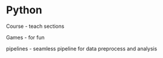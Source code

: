 # Python
Course - teach sections

Games - for fun

pipelines - seamless pipeline for data preprocess and analysis
